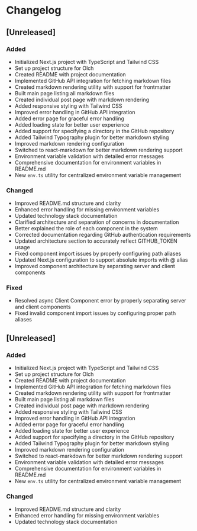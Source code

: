 # Changelog

## [Unreleased]

### Added
- Initialized Next.js project with TypeScript and Tailwind CSS
- Set up project structure for Olch
- Created README with project documentation
- Implemented GitHub API integration for fetching markdown files
- Created markdown rendering utility with support for frontmatter
- Built main page listing all markdown files
- Created individual post page with markdown rendering
- Added responsive styling with Tailwind CSS
- Improved error handling in GitHub API integration
- Added error page for graceful error handling
- Added loading state for better user experience
- Added support for specifying a directory in the GitHub repository
- Added Tailwind Typography plugin for better markdown styling
- Improved markdown rendering configuration
- Switched to react-markdown for better markdown rendering support
- Environment variable validation with detailed error messages
- Comprehensive documentation for environment variables in README.md
- New `env.ts` utility for centralized environment variable management

### Changed
- Improved README.md structure and clarity
- Enhanced error handling for missing environment variables
- Updated technology stack documentation
- Clarified architecture and separation of concerns in documentation
- Better explained the role of each component in the system
- Corrected documentation regarding GitHub authentication requirements
- Updated architecture section to accurately reflect GITHUB_TOKEN usage
- Fixed component import issues by properly configuring path aliases
- Updated Next.js configuration to support absolute imports with @ alias
- Improved component architecture by separating server and client components

### Fixed
- Resolved async Client Component error by properly separating server and client components
- Fixed invalid component import issues by configuring proper path aliases

## [Unreleased]

### Added
- Initialized Next.js project with TypeScript and Tailwind CSS
- Set up project structure for Olch
- Created README with project documentation
- Implemented GitHub API integration for fetching markdown files
- Created markdown rendering utility with support for frontmatter
- Built main page listing all markdown files
- Created individual post page with markdown rendering
- Added responsive styling with Tailwind CSS
- Improved error handling in GitHub API integration
- Added error page for graceful error handling
- Added loading state for better user experience
- Added support for specifying a directory in the GitHub repository
- Added Tailwind Typography plugin for better markdown styling
- Improved markdown rendering configuration
- Switched to react-markdown for better markdown rendering support
- Environment variable validation with detailed error messages
- Comprehensive documentation for environment variables in README.md
- New `env.ts` utility for centralized environment variable management

### Changed
- Improved README.md structure and clarity
- Enhanced error handling for missing environment variables
- Updated technology stack documentation 